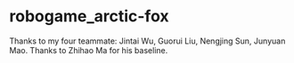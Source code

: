 # robogame_arctic-fox

Thanks to my four teammate: Jintai Wu, Guorui Liu, Nengjing Sun, Junyuan Mao.
Thanks to Zhihao Ma for his baseline.
